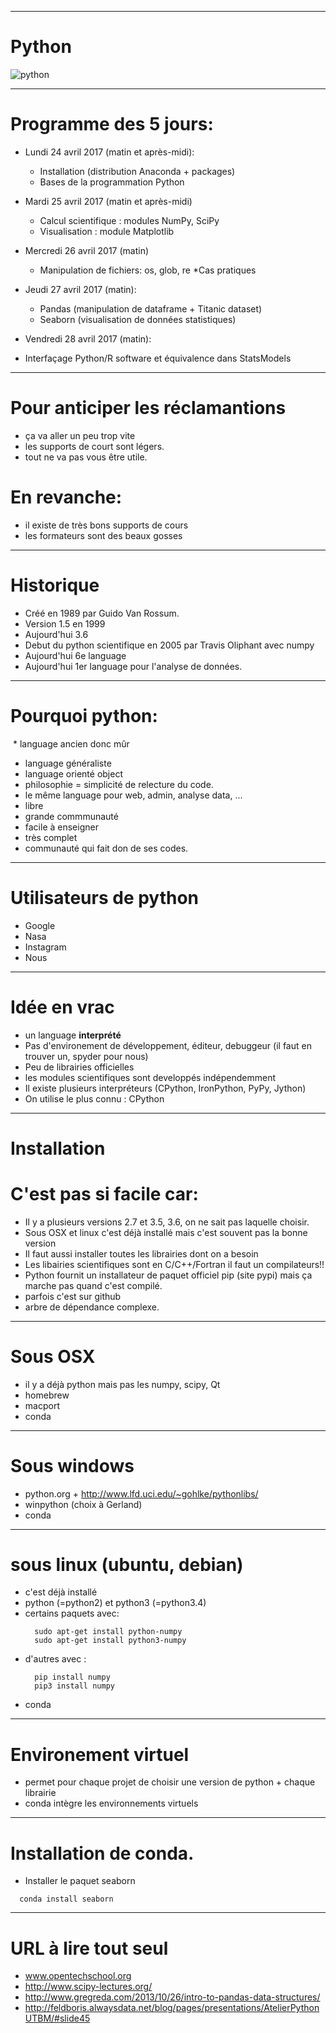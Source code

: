 ------------------

# Python

![python](http://i.imgur.com/bc2xk.png)


------------------


# Programme des 5 jours:


  * Lundi 24 avril 2017 (matin et après-midi):
    * Installation (distribution Anaconda + packages)
    * Bases de la programmation Python

  * Mardi 25 avril 2017 (matin et après-midi)
    *  Calcul scientifique : modules NumPy, SciPy
    * Visualisation : module Matplotlib

  * Mercredi 26 avril 2017 (matin)
    *  Manipulation de fichiers: os, glob, re
    *Cas pratiques

  * Jeudi 27 avril 2017 (matin):
    * Pandas (manipulation de dataframe + Titanic dataset)
    * Seaborn (visualisation de données statistiques)

  * Vendredi 28 avril 2017 (matin):
   * Interfaçage Python/R software et équivalence dans StatsModels


 



------------------

# Pour anticiper les réclamantions

  * ça va aller un peu trop vite
  * les supports de court sont légers.
  * tout ne va pas vous être utile.

# En revanche:

  * il existe de très bons supports de cours
  * les formateurs sont des beaux gosses


------------------

# Historique

  * Créé en 1989 par Guido Van Rossum.
  * Version 1.5 en 1999
  * Aujourd'hui 3.6
  * Debut du python scientifique en 2005 par Travis Oliphant avec numpy
  * Aujourd'hui 6e language
  * Aujourd'hui 1er language pour l'analyse de données.

------------------

# Pourquoi python:
  * language ancien donc mûr
  * language généraliste
  * language orienté object
  * philosophie = simplicité de relecture du code.
  * le même language pour web, admin, analyse data, ...
  * libre
  * grande commmunauté
  * facile à enseigner
  * très complet
  * communauté qui fait don de ses codes.


------------------

# Utilisateurs de python

  * Google
  * Nasa
  * Instagram
  * Nous


------------------

# Idée en vrac

  * un language **interprété**
  * Pas d'environement de développement, éditeur, debuggeur (il faut en trouver un, spyder pour nous)
  * Peu de librairies officielles
  * les modules scientifiques sont developpés indépendemment
  * Il existe plusieurs interpréteurs (CPython, IronPython, PyPy, Jython)
  * On utilise le plus connu : CPython


------------------

# Installation

# C'est pas si facile car:

  * Il y a plusieurs versions 2.7 et 3.5, 3.6, on ne sait pas laquelle choisir.
  * Sous OSX et linux c'est déjà installé mais c'est souvent pas la bonne version
  * Il faut aussi installer toutes les librairies dont on a besoin
  * Les libairies scientifiques sont en C/C++/Fortran il faut un compilateurs!!
  * Python fournit un installateur de paquet officiel pip (site pypi) mais ça marche pas quand c'est compilé.
  * parfois c'est sur github
  * arbre de dépendance complexe.



------------------

# Sous OSX

  * il y a déjà python mais pas les numpy, scipy, Qt
  * homebrew
  * macport
  * conda


------------------ 

# Sous windows

  * python.org + http://www.lfd.uci.edu/~gohlke/pythonlibs/
  * winpython (choix à Gerland)
  * conda


------------------

# sous linux (ubuntu, debian)

  * c'est déjà installé
  * python (=python2) et python3 (=python3.4)
  * certains paquets avec:
    ```
      sudo apt-get install python-numpy
      sudo apt-get install python3-numpy
    ```
  * d'autres avec :
    ```
      pip install numpy
      pip3 install numpy
    ```
  * conda

------------------

# Environement virtuel

  * permet pour chaque projet de choisir une version de python + chaque librairie
  * conda intègre les environnements virtuels


------------------

# Installation de conda.

  * Installer le paquet seaborn
```
  conda install seaborn
```



------------------

# URL à lire tout seul

  * www.opentechschool.org
  * http://www.scipy-lectures.org/
  * http://www.gregreda.com/2013/10/26/intro-to-pandas-data-structures/
  * http://feldboris.alwaysdata.net/blog/pages/presentations/AtelierPythonUTBM/#slide45



